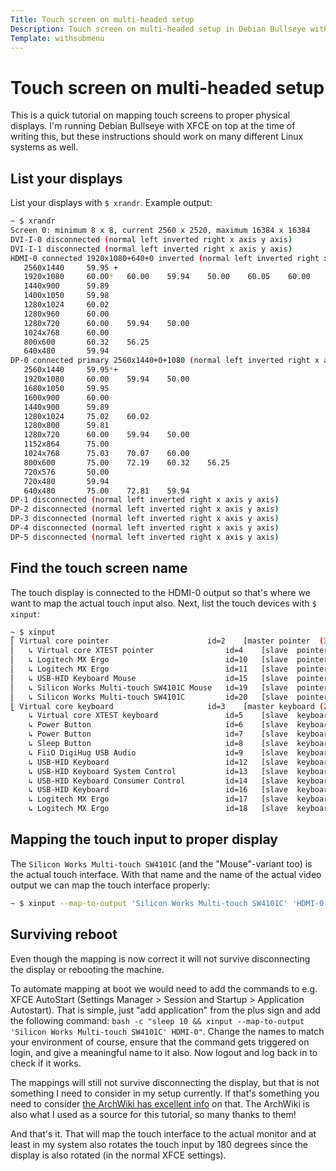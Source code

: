 ```yaml
---
Title: Touch screen on multi-headed setup
Description: Touch screen on multi-headed setup in Debian Bullseye with XFCE
Template: withsubmenu
---
```


# Touch screen on multi-headed setup

This is a quick tutorial on mapping touch screens to proper physical displays. I'm running Debian Bullseye with XFCE on top at the time of writing this, but these instructions should work on many different Linux systems as well.

## List your displays

List your displays with `$ xrandr`. Example output:

```bash
~ $ xrandr
Screen 0: minimum 8 x 8, current 2560 x 2520, maximum 16384 x 16384
DVI-I-0 disconnected (normal left inverted right x axis y axis)
DVI-I-1 disconnected (normal left inverted right x axis y axis)
HDMI-0 connected 1920x1080+640+0 inverted (normal left inverted right x axis y axis) 280mm x 190mm
   2560x1440     59.95 +
   1920x1080     60.00*   60.00    59.94    50.00    60.05    60.00    50.04    50.04
   1440x900      59.89
   1400x1050     59.98
   1280x1024     60.02
   1280x960      60.00
   1280x720      60.00    59.94    50.00
   1024x768      60.00
   800x600       60.32    56.25
   640x480       59.94
DP-0 connected primary 2560x1440+0+1080 (normal left inverted right x axis y axis) 597mm x 336mm
   2560x1440     59.95*+
   1920x1080     60.00    59.94    50.00
   1680x1050     59.95
   1600x900      60.00
   1440x900      59.89
   1280x1024     75.02    60.02
   1280x800      59.81
   1280x720      60.00    59.94    50.00
   1152x864      75.00
   1024x768      75.03    70.07    60.00
   800x600       75.00    72.19    60.32    56.25
   720x576       50.00
   720x480       59.94
   640x480       75.00    72.81    59.94
DP-1 disconnected (normal left inverted right x axis y axis)
DP-2 disconnected (normal left inverted right x axis y axis)
DP-3 disconnected (normal left inverted right x axis y axis)
DP-4 disconnected (normal left inverted right x axis y axis)
DP-5 disconnected (normal left inverted right x axis y axis)
```

## Find the touch screen name

The touch display is connected to the HDMI-0 output so that's where we want to map the actual touch input also. Next, list the touch devices with `$ xinput`:

```bash
~ $ xinput
⎡ Virtual core pointer                    	id=2	[master pointer  (3)]
⎜   ↳ Virtual core XTEST pointer              	id=4	[slave  pointer  (2)]
⎜   ↳ Logitech MX Ergo                        	id=10	[slave  pointer  (2)]
⎜   ↳ Logitech MX Ergo                        	id=11	[slave  pointer  (2)]
⎜   ↳ USB-HID Keyboard Mouse                  	id=15	[slave  pointer  (2)]
⎜   ↳ Silicon Works Multi-touch SW4101C Mouse 	id=19	[slave  pointer  (2)]
⎜   ↳ Silicon Works Multi-touch SW4101C       	id=20	[slave  pointer  (2)]
⎣ Virtual core keyboard                   	id=3	[master keyboard (2)]
    ↳ Virtual core XTEST keyboard             	id=5	[slave  keyboard (3)]
    ↳ Power Button                            	id=6	[slave  keyboard (3)]
    ↳ Power Button                            	id=7	[slave  keyboard (3)]
    ↳ Sleep Button                            	id=8	[slave  keyboard (3)]
    ↳ FiiO DigiHug USB Audio                  	id=9	[slave  keyboard (3)]
    ↳ USB-HID Keyboard                        	id=12	[slave  keyboard (3)]
    ↳ USB-HID Keyboard System Control         	id=13	[slave  keyboard (3)]
    ↳ USB-HID Keyboard Consumer Control       	id=14	[slave  keyboard (3)]
    ↳ USB-HID Keyboard                        	id=16	[slave  keyboard (3)]
    ↳ Logitech MX Ergo                        	id=17	[slave  keyboard (3)]
    ↳ Logitech MX Ergo                        	id=18	[slave  keyboard (3)]
```

## Mapping the touch input to proper display

The `Silicon Works Multi-touch SW4101C` (and the "Mouse"-variant too) is the actual touch interface. With that name and the name of the actual video output we can map the touch interface properly:

```bash
~ $ xinput --map-to-output 'Silicon Works Multi-touch SW4101C' 'HDMI-0'
```

## Surviving reboot

Even though the mapping is now correct it will not survive disconnecting the display or rebooting the machine.

To automate mapping at boot we would need to add the commands to e.g. XFCE AutoStart (Settings Manager > Session and Startup > Application Autostart). That is simple, just "add application" from the plus sign and add the following command: `bash -c "sleep 10 && xinput --map-to-output 'Silicon Works Multi-touch SW4101C' HDMI-0"`. Change the names to match your environment of course, ensure that the command gets triggered on login, and give a meaningful name to it also. Now logout and log back in to check if it works.

The mappings will still not survive disconnecting the display, but that is not something I need to consider in my setup currently. If that's something you need to consider [the ArchWiki has excellent info](https://wiki.archlinux.org/title/touchscreen#Using_a_touchscreen_in_a_multi-head_setup) on that. The ArchWiki is also what I used as a source for this tutorial, so many thanks to them!

And that's it. That will map the touch interface to the actual monitor and at least in my system also rotates the touch input by 180 degrees since the display is also rotated (in the normal XFCE settings).
